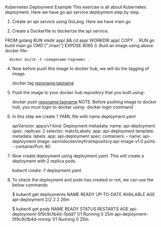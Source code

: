 Kubernetes Deployment Example
This exercise is all about Kubernetes deployment. Here we have go api service deployment step by step.
1. Create an api service using GoLang. Here we have main.go

2. Create a Dockerfile to dockerize the api service.

FROM golang
RUN mkdir app/ && cd app/
WORKDIR app/
COPY . .
RUN go build main.go
CMD ["./main"]
EXPOSE 8085
3. Buid an image using above docker file-

      docker build -t <imagename:tagname> .
4. Now before push this image to docker hub, we will do the tagging of image.

     docker tag <image-id> <reponame:tagname>
4. Push the image to your docker hub repository that you built using-

     docker push <reponame:tagname>
NOTE: Before pushing image to docker hub, you must login to docker using- docker login command

5. In this step we create 1 YAML file with name deployment.yaml

    apiVersion: apps/v1
    kind: Deployment
    metadata:
      name: api-deployment
    spec:
      replicas: 2
      selector:
        matchLabels:
          app: api-deployment
      template:
        metadata:
          labels:
            app: api-deployment
        spec:
          containers:
          - name: api-deployment
            image: sannidocker/myfirstrepository:api-image-v1.0
            ports:
             - containerPort: 80
6. Now create deployment using deployment.yaml. This will create a deployment with 2 replica pods.

     kubectl create -f deployment.yaml
7. To check the deployment and pods has created or not, we can use the below commands

     $ kubectl get deployments
       NAME             READY   UP-TO-DATE   AVAILABLE   AGE
       api-deployment   2/2     2            2           26m
       
     $ kubectl get pods
       NAME                              READY   STATUS    RESTARTS   AGE
       api-deployment-5f9c9cfb4d-7pdd7   1/1     Running   0          25m
       api-deployment-5f9c9cfb4d-nnrmp   1/1     Running   0          25m
